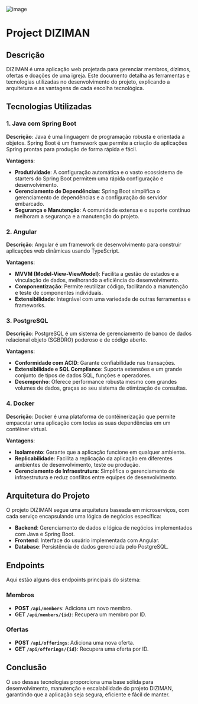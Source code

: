 ![image](https://github.com/devdsfr/DIZIMAN/assets/44585550/48d006c3-ec19-475f-95dc-a26154bfe4ba)

# Project DIZIMAN

## Descrição

DIZIMAN é uma aplicação web projetada para gerenciar membros, dízimos, ofertas e doações de uma igreja. Este documento detalha as ferramentas e tecnologias utilizadas no desenvolvimento do projeto, explicando a arquitetura e as vantagens de cada escolha tecnológica.

## Tecnologias Utilizadas

### 1. Java com Spring Boot

**Descrição**: Java é uma linguagem de programação robusta e orientada a objetos. Spring Boot é um framework que permite a criação de aplicações Spring prontas para produção de forma rápida e fácil.

**Vantagens**:
- **Produtividade**: A configuração automática e o vasto ecossistema de starters do Spring Boot permitem uma rápida configuração e desenvolvimento.
- **Gerenciamento de Dependências**: Spring Boot simplifica o gerenciamento de dependências e a configuração do servidor embarcado.
- **Segurança e Manutenção**: A comunidade extensa e o suporte contínuo melhoram a segurança e a manutenção do projeto.

### 2. Angular

**Descrição**: Angular é um framework de desenvolvimento para construir aplicações web dinâmicas usando TypeScript.

**Vantagens**:
- **MVVM (Model-View-ViewModel)**: Facilita a gestão de estados e a vinculação de dados, melhorando a eficiência do desenvolvimento.
- **Componentização**: Permite reutilizar código, facilitando a manutenção e teste de componentes individuais.
- **Extensibilidade**: Integrável com uma variedade de outras ferramentas e frameworks.

### 3. PostgreSQL

**Descrição**: PostgreSQL é um sistema de gerenciamento de banco de dados relacional objeto (SGBDRO) poderoso e de código aberto.

**Vantagens**:
- **Conformidade com ACID**: Garante confiabilidade nas transações.
- **Extensibilidade e SQL Compliance**: Suporta extensões e um grande conjunto de tipos de dados SQL, funções e operadores.
- **Desempenho**: Oferece performance robusta mesmo com grandes volumes de dados, graças ao seu sistema de otimização de consultas.

### 4. Docker

**Descrição**: Docker é uma plataforma de contêinerização que permite empacotar uma aplicação com todas as suas dependências em um contêiner virtual.

**Vantagens**:
- **Isolamento**: Garante que a aplicação funcione em qualquer ambiente.
- **Replicabilidade**: Facilita a replicação da aplicação em diferentes ambientes de desenvolvimento, teste ou produção.
- **Gerenciamento de Infraestrutura**: Simplifica o gerenciamento de infraestrutura e reduz conflitos entre equipes de desenvolvimento.

## Arquitetura do Projeto

O projeto DIZIMAN segue uma arquitetura baseada em microserviços, com cada serviço encapsulando uma lógica de negócios específica:
- **Backend**: Gerenciamento de dados e lógica de negócios implementados com Java e Spring Boot.
- **Frontend**: Interface do usuário implementada com Angular.
- **Database**: Persistência de dados gerenciada pelo PostgreSQL.

## Endpoints

Aqui estão alguns dos endpoints principais do sistema:

### Membros

- **POST `/api/members`**: Adiciona um novo membro.
- **GET `/api/members/{id}`**: Recupera um membro por ID.

### Ofertas

- **POST `/api/offerings`**: Adiciona uma nova oferta.
- **GET `/api/offerings/{id}`**: Recupera uma oferta por ID.

## Conclusão

O uso dessas tecnologias proporciona uma base sólida para desenvolvimento, manutenção e escalabilidade do projeto DIZIMAN, garantindo que a aplicação seja segura, eficiente e fácil de manter.

